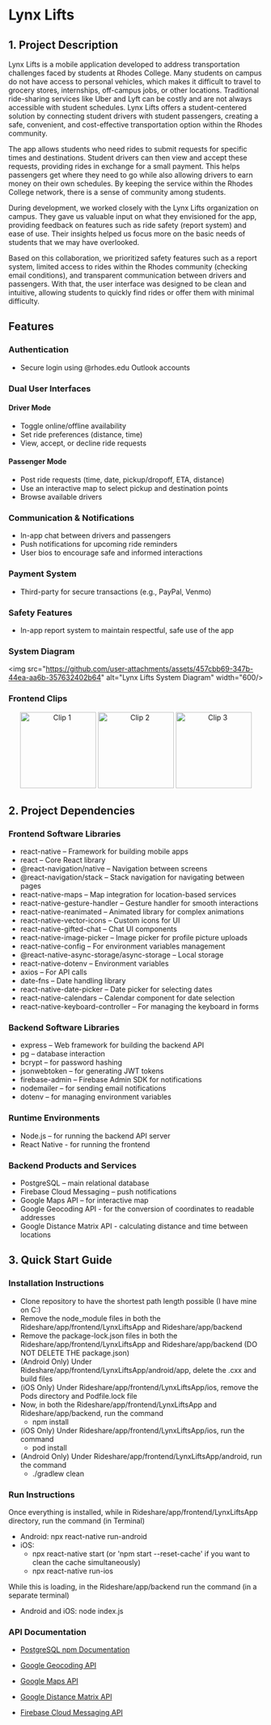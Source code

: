 # Lynx Lifts

## 1. Project Description

Lynx Lifts is a mobile application developed to address transportation challenges faced by students at Rhodes College. Many students on campus do not have access to personal vehicles, which makes it difficult to travel to grocery stores, internships, off-campus jobs, or other locations. Traditional ride-sharing services like Uber and Lyft can be costly and are not always accessible with student schedules. Lynx Lifts offers a student-centered solution by connecting student drivers with student passengers, creating a safe, convenient, and cost-effective transportation option within the Rhodes community.

The app allows students who need rides to submit requests for specific times and destinations. Student drivers can then view and accept these requests, providing rides in exchange for a small payment. This helps passengers get where they need to go while also allowing drivers to earn money on their own schedules. By keeping the service within the Rhodes College network, there is a sense of community among students.

During development, we worked closely with the Lynx Lifts organization on campus. They gave us valuable input on what they envisioned for the app, providing feedback on features such as ride safety (report system) and ease of use. Their insights helped us focus more on the basic needs of students that we may have overlooked.

Based on this collaboration, we prioritized safety features such as a report system, limited access to rides within the Rhodes community (checking email conditions), and transparent communication between drivers and passengers. With that, the user interface was designed to be clean and intuitive, allowing students to quickly find rides or offer them with minimal difficulty.

## Features

### Authentication

- Secure login using @rhodes.edu Outlook accounts

### Dual User Interfaces

#### Driver Mode

- Toggle online/offline availability
- Set ride preferences (distance, time)
- View, accept, or decline ride requests

#### Passenger Mode

- Post ride requests (time, date, pickup/dropoff, ETA, distance)
- Use an interactive map to select pickup and destination points
- Browse available drivers

### Communication & Notifications

- In-app chat between drivers and passengers
- Push notifications for upcoming ride reminders
- User bios to encourage safe and informed interactions

### Payment System

- Third-party for secure transactions (e.g., PayPal, Venmo)

### Safety Features

- In-app report system to maintain respectful, safe use of the app

### System Diagram

<img src="https://github.com/user-attachments/assets/457cbb69-347b-44ea-aa6b-357632402b64" alt="Lynx Lifts System Diagram" width="600/>


### Frontend Clips

<p align="center">
  <img src="https://github.com/user-attachments/assets/d4154a43-5e70-41bb-b768-6355c3738209" alt="Clip 1" width="150"/>
  <img src="https://github.com/user-attachments/assets/829111c8-f679-42f5-8a0e-5eb7a5cdb5dd" alt="Clip 2" width="150"/>
  <img src="https://github.com/user-attachments/assets/9c8a9286-4dec-4e56-b6dc-73b64522ad67" alt="Clip 3" width="150"/>
</p>

## 2. Project Dependencies

### Frontend Software Libraries

- react-native – Framework for building mobile apps
- react – Core React library
- @react-navigation/native – Navigation between screens
- @react-navigation/stack – Stack navigation for navigating between pages
- react-native-maps – Map integration for location-based services
- react-native-gesture-handler – Gesture handler for smooth interactions
- react-native-reanimated – Animated library for complex animations
- react-native-vector-icons – Custom icons for UI
- react-native-gifted-chat – Chat UI components
- react-native-image-picker – Image picker for profile picture uploads
- react-native-config – For environment variables management
- @react-native-async-storage/async-storage – Local storage
- react-native-dotenv – Environment variables
- axios – For API calls
- date-fns – Date handling library
- react-native-date-picker – Date picker for selecting dates
- react-native-calendars – Calendar component for date selection
- react-native-keyboard-controller – For managing the keyboard in forms

### Backend Software Libraries

- express – Web framework for building the backend API
- pg – database interaction
- bcrypt – for password hashing
- jsonwebtoken – for generating JWT tokens
- firebase-admin – Firebase Admin SDK for notifications
- nodemailer – for sending email notifications
- dotenv – for managing environment variables

### Runtime Environments

- Node.js – for running the backend API server
- React Native - for running the frontend

### Backend Products and Services

- PostgreSQL – main relational database
- Firebase Cloud Messaging – push notifications
- Google Maps API – for interactive map
- Google Geocoding API - for the conversion of coordinates to readable addresses
- Google Distance Matrix API - calculating distance and time between locations

## 3. Quick Start Guide

### Installation Instructions

- Clone repository to have the shortest path length possible (I have mine on C:)
- Remove the node_module files in both the Rideshare/app/frontend/LynxLiftsApp and Rideshare/app/backend
- Remove the package-lock.json files in both the Rideshare/app/frontend/LynxLiftsApp and Rideshare/app/backend (DO NOT DELETE THE package.json)
- (Android Only) Under Rideshare/app/frontend/LynxLiftsApp/android/app, delete the .cxx and build files
- (iOS Only) Under Rideshare/app/frontend/LynxLiftsApp/ios, remove the Pods directory and Podfile.lock file
- Now, in both the Rideshare/app/frontend/LynxLiftsApp and Rideshare/app/backend, run the command
  - npm install
- (iOS Only) Under Rideshare/app/frontend/LynxLiftsApp/ios, run the command
  - pod install
- (Android Only) Under Rideshare/app/frontend/LynxLiftsApp/android, run the command
  - ./gradlew clean

### Run Instructions

Once everything is installed, while in Rideshare/app/frontend/LynxLiftsApp directory, run the command (in Terminal)

- Android: npx react-native run-android
- iOS:
  - npx react-native start (or 'npm start --reset-cache' if you want to clean the cache simultaneously)
  - npx react-native run-ios

While this is loading, in the Rideshare/app/backend run the command (in a separate terminal)

- Android and iOS: node index.js

### API Documentation

- [PostgreSQL npm Documentation](https://www.npmjs.com/package/pg)
- [Google Geocoding API](https://developers.google.com/maps/documentation/geocoding/?hl=en&_gl=1*osynl6*_ga*MTgxODI3OTkyNC4xNzQ2NDc4NjU1*_ga_NRWSTWS78N*MTc0NjQ3ODY1NS4xLjEuMTc0NjQ3ODcxNi4wLjAuMA..)

- [Google Maps API](https://developers.google.com/codelabs/maps-platform/maps-platform-101-react-js#1)

- [Google Distance Matrix API](https://developers.google.com/maps/documentation/distance-matrix/overview)

- [Firebase Cloud Messaging API](https://firebase.google.com/docs/cloud-messaging)
